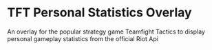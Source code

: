 # TFT Personal Statistics Overlay

An overlay for the popular strategy game Teamfight Tactics to display personal gameplay statistics from the official Riot Api
